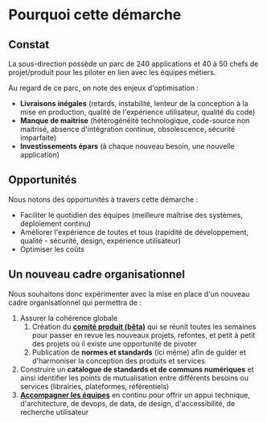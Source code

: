 # Pourquoi cette démarche

## Constat

La sous-direction possède un parc de 240 applications et 40 à 50 chefs de projet/produit pour les piloter en lien avec les équipes métiers.&#x20;

Au regard de ce parc, on note des enjeux d'optimisation :

* **Livraisons inégales** (retards, instabilité, lenteur de la conception à la mise en production, qualité de l'expérience utilisateur, qualité du code)
* **Manque de maitrise** (hétérogénéité technologique, code-source non maitrisé, absence d'intégration continue, obsolescence, sécurité imparfaite)
* **Investissements épars** (à chaque nouveau besoin, une nouvelle application)

## Opportunités

Nous notons des opportunités à travers cette démarche :&#x20;

* Faciliter le quotidien des équipes (meilleure maîtrise des systèmes, déploiement continu)
* Améliorer l'expérience de toutes et tous (rapidité de développement, qualité - sécurité, design, expérience utilisateur)
* Optimiser les coûts

## Un nouveau cadre organisationnel

Nous souhaitons donc expérimenter avec la mise en place d'un nouveau cadre organisationnel qui permettra de :

1. Assurer la cohérence globale
   1. Création du [**comité produit (bêta)**](comite-produit-beta.md) qui se réunit toutes les semaines pour passer en revue les nouveaux projets, refontes, et petit à petit des projets où il existe une opportunité de pivoter&#x20;
   2. Publication de **normes et standards** (ici même) afin de guider et d'harmoniser la conception des produits et services&#x20;
2. Construire un **catalogue de standards et de communs numériques** et ainsi identifier les points de mutualisation entre différents besoins ou services (librairies, plateformes, référentiels)
3. [**Accompagner les équipes**](https://msociauxfr.sharepoint.com/teams/ProductTeams-DevDesignAccessibilitRechercheutilisateurCoachi/SitePages/Accueil.aspx) en continu pour offrir un appui technique, d'architecture, de devops, de data, de design, d'accessibilité, de recherche utilisateur

